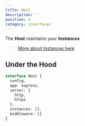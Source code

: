```yaml
---
title: Host
description: ''
position: 4
category: interfaces
---
```


The **Host** maintains your ***Instances***
> [More about Instances here](/concept/instance)

## Under the Hood

```ts
interface Host {
  config,
  app: express,
  server: {
    http,
    https
  },
  instances: [],
  middleware: []
}
```
